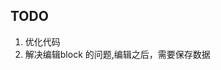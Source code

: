 <!--
 * @Author: your name
 * @Date: 2021-10-21 09:58:37
 * @LastEditTime: 2021-10-21 12:13:35
 * @LastEditors: Please set LastEditors
 * @Description: In User Settings Edit
 * @FilePath: /game-framework/break-out/README.md
-->
## TODO

1. 优化代码
2. 解决编辑block 的问题,编辑之后，需要保存数据